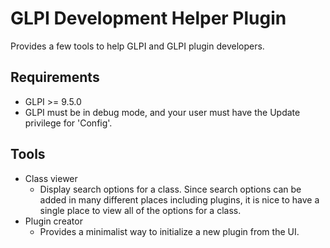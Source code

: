 # GLPI Development Helper Plugin

Provides a few tools to help GLPI and GLPI plugin developers.

## Requirements
- GLPI >= 9.5.0
- GLPI must be in debug mode, and your user must have the Update privilege for 'Config'.

## Tools
 - Class viewer
   - Display search options for a class. Since search options can be added in many different places including plugins, it is nice to have a single place to view all of the options for a class.
 - Plugin creator
   - Provides a minimalist way to initialize a new plugin from the UI.